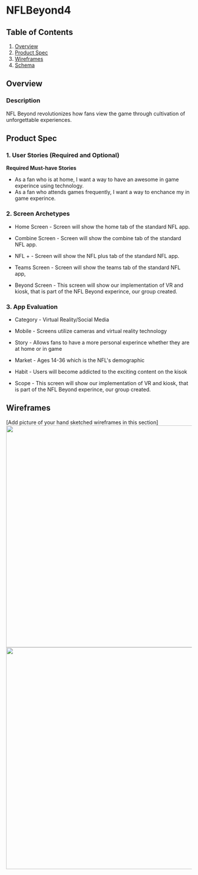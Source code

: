 # NFLBeyond4

## Table of Contents
1. [Overview](#Overview)
1. [Product Spec](#Product-Spec)
1. [Wireframes](#Wireframes)
2. [Schema](#Schema)

## Overview
### Description
NFL Beyond revolutionizes how fans view the game through cultivation of unforgettable experiences.
 

## Product Spec

### 1. User Stories (Required and Optional)

**Required Must-have Stories**

* As a fan who is at home, I want a way to have an awesome in game experince using technology. 
* As a fan who attends games frequently, I want a way to enchance my in game experince. 


### 2. Screen Archetypes

* Home Screen - Screen will show the home tab of the standard NFL app.
   
 * Combine Screen - Screen will show the combine tab of the standard NFL app.
 
* NFL + - Screen will show the NFL plus tab of the standard NFL app.
   
 * Teams Screen - Screen will show the teams tab of the standard NFL app,
 
* Beyond Screen - This screen will show our implementation of VR and kiosk, that is part of the NFL Beyond experince, our group created. 
   

### 3. App Evaluation 

* Category - Virtual Reality/Social Media 
   
 * Mobile - Screens utilize cameras and virtual reality technology
 
* Story - Allows fans to have a more personal experince whether they are at home or in game
   
 * Market - Ages 14-36 which is the NFL's demographic
 
* Habit - Users will become addicted to the exciting content on the kisok

* Scope - This screen will show our implementation of VR and kiosk, that is part of the NFL Beyond experince, our group created.

## Wireframes
[Add picture of your hand sketched wireframes in this section]
<img src="https://recordit.co/tpnBSMO3s0.gif" width=600>
<img src="https://recordit.co/1giXF0h4Rt.gif" width=600>
 



